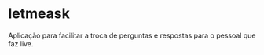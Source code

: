 # letmeask
 
Aplicação para facilitar a troca de perguntas e respostas para o pessoal que faz live.

